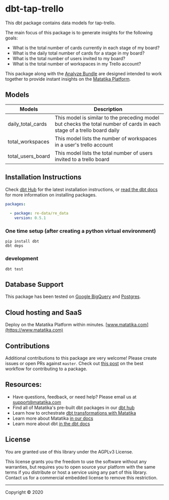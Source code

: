 # dbt-tap-trello
This dbt package contains data models for tap-trello.

The main focus of this package is to generate insights for the following goals:  

-  What is the total number of cards currently in each stage of my board?
-  What is the daily total number of cards for a stage in my board?
-  What is the total number of users invited to my board?
-  What is the total number of workspaces in my Trello account?

This package along with the [Analyze Bundle](..................) are designed intended to work together to provide instant insights on the [Matatika Platform](https://www.matatika.com/).


## Models   

| Models | Description |  
|--------|-------------|  
| daily_total_cards | This model is similar to the preceding model but checks the total number of cards in each stage of a trello board daily |  
| total_workspaces | This model lists the number of workspaces in a user's trello account |  
| total_users_board | This model lists the total number of users invited to a trello board | 


## Installation Instructions  

Check [dbt Hub](https://hub.getdbt.com/) for the latest installation instructions, or [read the dbt docs](https://docs.getdbt.com/docs/package-management) for more information on installing packages.  

```yaml
packages:
  
  - package: re-data/re_data
    version: 0.5.1
```

### One time setup (after creating a python virtual environment)

```
pip install dbt
dbt deps
```
    
### development

```
dbt test
```

## Database Support
This package has been tested on [Google BigQuery](https://cloud.google.com/bigquery) and [Postgres](https://www.postgresql.org/).   
 
## Cloud hosting and SaaS
Deploy on the Matatika Platform within minutes. [www.matatika.com](https://www.matatika.com)

## Contributions

Additional contributions to this package are very welcome! Please create issues
or open PRs against `master`. Check out 
[this post](https://discourse.getdbt.com/t/contributing-to-a-dbt-package/657) 
on the best workflow for contributing to a package.

## Resources:
- Have questions, feedback, or need help? Please email us at support@matatika.com
- Find all of Matatika's pre-built dbt packages in our [dbt hub](https://hub.getdbt.com/Matatika/)
- Learn how to orchestrate [dbt transformations with Matatika](https://www.matatika.com/docs/getting-started/)
- Learn more about Matatika [in our docs](https://www.matatika.com/docs/introduction)
- Learn more about dbt [in the dbt docs](https://docs.getdbt.com/docs/introduction)

## License
You are granted use of this library under the AGPLv3 License.

This license grants you the freedom to use the software without any warranties, but requires you to open source your platform with the same terms if you distribute or host a service using any part of this library.  Contact us for a commercial embedded license to remove this restriction.

---

Copyright &copy; 2020 


